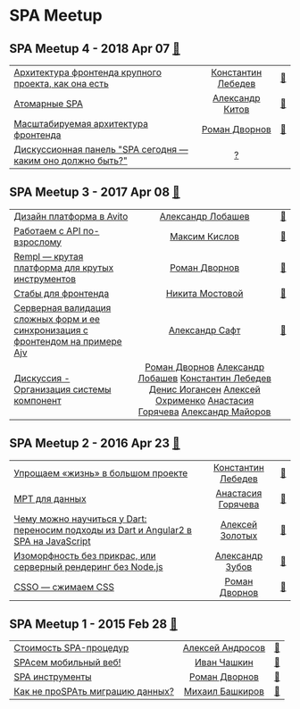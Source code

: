 # SPA Meetup

## SPA Meetup 4 - 2018 Apr 07 [:movie_camera:](https://www.youtube.com/playlist?list=PLknJ4Vr6efQFtZmsXmGG64Rz_PHrcXCBL)
| | | |
| --- | :---: | --- |
| [Архитектура фронтенда крупного проекта, как она есть](https://youtu.be/J08UOAJdjWc)  |  [Константин Лебедев](speakers/Константин%20Лебедев.md)  | [:notebook:](https://rubaxa.github.io/octavius/2017/avito.html#)   |
| [Атомарные SPA](https://youtu.be/pkHWttaktWk)  |  [Александр Китов](speakers/Александр%20Китов.md)  | [:notebook:](https://www.icloud.com/keynote/0nE1tZ3A33I0xIVROIToxF0Eg#Avito_04.2018)   |
| [Масштабируемая архитектура фронтенда](https://youtu.be/z9y6PNC2FL0)  |  [Роман Дворнов](speakers/Роман%20Дворнов.md)  | [:notebook:](https://speakerdeck.com/avitotech/masshtabiruiemaia-arkhitiektura-frontienda-roman-dvornov-avito)   |
| [Дискуссионная панель &quot;SPA сегодня — каким оно должно быть?&quot;](https://youtu.be/BezEWFL5WKk)  |  [?](speakers/?.md)  |    |
## SPA Meetup 3 - 2017 Apr 08 [:movie_camera:](https://www.youtube.com/playlist?list=PLknJ4Vr6efQHl50Q_aHQ9RCRdRf5a3NrP)
| | | |
| --- | :---: | --- |
| [Дизайн платформа в Avito](https://www.youtube.com/watch?v=7vY3_vPipW8)  |  [Александр Лобашев](speakers/Александр%20Лобашев.md)  | [:notebook:](https://www.slideshare.net/AvitoTech/avito-avito-74806390)   |
| [Работаем с API по-взрослому](https://www.youtube.com/watch?v=ErhWb-iTRmc)  |  [Максим Кислов](speakers/Максим%20Кислов.md)  | [:notebook:](https://www.slideshare.net/AvitoTech/api-badoo)   |
| [Rempl — крутая платформа для крутых инструментов](https://www.youtube.com/watch?v=n0u0u_jkBeI)  |  [Роман Дворнов](speakers/Роман%20Дворнов.md)  | [:notebook:](https://www.slideshare.net/AvitoTech/rempl-74801074)   |
| [Стабы для фронтенда](https://www.youtube.com/watch?v=hqAqckBOSs0)  |  [Никита Мостовой](speakers/Никита%20Мостовой.md)  | [:notebook:](https://www.slideshare.net/AvitoTech/headhunter-74807337)   |
| [Серверная валидация сложных форм и ее синхронизация с фронтендом на примере Ajv](https://www.youtube.com/watch?v=Wg9jFQ8F7go)  |  [Александр Сафт](speakers/Александр%20Сафт.md)  | [:notebook:](https://www.slideshare.net/AvitoTech/ajv-zeeng)   |
| [Дискуссия - Организация системы компонент](https://www.youtube.com/watch?v=h23HbKaUbaU)  |  [Роман Дворнов](speakers/Роман%20Дворнов.md)  [Александр Лобашев](speakers/Александр%20Лобашев.md)  [Константин Лебедев](speakers/Константин%20Лебедев.md)  [Денис Иогансен](speakers/Денис%20Иогансен.md)  [Алексей Охрименко](speakers/Алексей%20Охрименко.md)  [Анастасия Горячева](speakers/Анастасия%20Горячева.md)  [Александр Майоров](speakers/Александр%20Майоров.md)  |    |
## SPA Meetup 2 - 2016 Apr 23 [:movie_camera:](https://www.youtube.com/playlist?list=PLknJ4Vr6efQF_GMmm2Hl_EBW3sDkXvJ0m)
| | | |
| --- | :---: | --- |
| [Упрощаем «жизнь» в большом проекте](https://youtu.be/bUf7d3z9da4)  |  [Константин Лебедев](speakers/Константин%20Лебедев.md)  | [:notebook:](https://github.com/lahmatiy/moscow-spa-meetup-2/raw/master/pdf/make-life-easy.pdf)   |
| [МРТ для данных](https://youtu.be/1QtPtvi72SI)  |  [Анастасия Горячева](speakers/Анастасия%20Горячева.md)  | [:notebook:](https://github.com/lahmatiy/moscow-spa-meetup-2/raw/master/pdf/mri-for-data.pdf)   |
| [Чему можно научиться у Dart: переносим подходы из Dart и Angular2 в SPA на JavaScript](https://youtu.be/_hVeT_zFXXU)  |  [Алексей Золотых](speakers/Алексей%20Золотых.md)  | [:notebook:](http://zolotyh.github.io/spa-pres/)   |
| [Изоморфность без прикрас, или серверный рендеринг без Node.js](https://youtu.be/7Py5PKXsacU)  |  [Александр Зубов](speakers/Александр%20Зубов.md)  | [:notebook:](https://github.com/lahmatiy/moscow-spa-meetup-2/raw/master/pdf/server-side-rendering.pdf)   |
| [CSSO — сжимаем CSS](https://youtu.be/WcuwRJhB9C4)  |  [Роман Дворнов](speakers/Роман%20Дворнов.md)  | [:notebook:](https://github.com/lahmatiy/moscow-spa-meetup-2/raw/master/pdf/csso2.pdf)   |
## SPA Meetup 1 - 2015 Feb 28 [:movie_camera:](https://www.youtube.com/playlist?list=PLf0s9ihTnfHyqwRK5nIv5FUsp5jbur0F-)
| | | |
| --- | :---: | --- |
| [Стоимость SPA-процедур](http://www.youtube.com/watch?v=ZunqN5oR_-w)  |  [Алексей Андросов](speakers/Алексей%20Андросов.md)  | [:notebook:](http://doochik.github.io/talk-moscow-spa-280215/)   |
| [SPAсем мобильный веб!](http://www.youtube.com/watch?v=09gkGSYk304)  |  [Иван Чашкин](speakers/Иван%20Чашкин.md)  | [:notebook:](http://chashkin.com/meetups/moscowspa/)   |
| [SPA инструменты](http://www.youtube.com/watch?v=IUtbbN9aevU)  |  [Роман Дворнов](speakers/Роман%20Дворнов.md)  | [:notebook:](http://www.slideshare.net/basisjs/spa-45289195)   |
| [Как не проSPAть миграцию данных?](http://www.youtube.com/watch?v=gJyuSivqNxo)  |  [Михаил Башкиров](speakers/Михаил%20Башкиров.md)  | [:notebook:](http://bashmish.com/pres/spa-migrations/)   |
